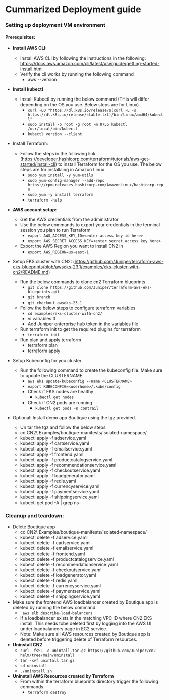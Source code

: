 # Cummarized Deployment guide
### Setting up deployment VM environment 

#### Prerequisites:
 
* **Install AWS CLI:** 
  * Install AWS CLI by following the instructions in the following: https://docs.aws.amazon.com/cli/latest/userguide/getting-started-install.html
  * Verify the cli works by running the following command
    * aws --version
* **Install kubectl**
  * Install Kubectl by running the below command (THis will differ depending on the OS you use. Below steps are for Linux)
    * ``curl -LO "https://dl.k8s.io/release/$(curl -L -s https://dl.k8s.io/release/stable.txt)/bin/linux/amd64/kubectl"``  
    * ``sudo install -o root -g root -m 0755 kubectl /usr/local/bin/kubectl``
    * ``kubectl version --client``
 
 
* Install Terraform:
  * Follow the steps in the following link (https://developer.hashicorp.com/terraform/tutorials/aws-get-started/install-cli) to install Terraform for the OS you use. The below steps are for installaing in Amazon Linux 
    * ``sudo yum install -y yum-utils``
    * ``sudo yum-config-manager --add-repo https://rpm.releases.hashicorp.com/AmazonLinux/hashicorp.repo``
    * ``sudo yum -y install terraform``
    * ``terraform -help``
 
* **AWS account setup:**
  * Get the AWS credentials from the administrator 
  * Use the below commands to export your credentials in the terminal session you plan to run Terraform
    * ``export AWS_ACCESS_KEY_ID=<enter access key id here>``
    * ``export AWS_SECRET_ACCESS_KEY=<enter secret access key here>``
  * Export the AWS Region you want to install CN2 in
    * ``export AWS_REGION=us-east-1`` 
 
* Setup EKS cluster with CN2: (https://github.com/Juniper/terraform-aws-eks-blueprints/blob/awseks-23.1/examples/eks-cluster-with-cn2/README.md)
  * Run the below commands to clone cn2 Terraform blueprints  
    * ``git clone https://github.com/Juniper/terraform-aws-eks-blueprints.git``
    * ``git branch``
    * ``git checkout awseks-23.1``
  * Follow the below steps to configure terraform variables
    * ``cd examples/eks-cluster-with-cn2/``
    * vi variables.tf
    * Add Juniper enterprise hub token in the variables file
  * Run terraform init to get the required plugins for terraform
    * ``terraform init``
  * Run plan and apply terraform
    * terraform plan
    * terraform apply

* Setup Kubeconfig for you cluster
  * Run the following command to create the kubeconfig file. Make sure to update the CLUSTERNAME.
    * ``aws eks update-kubeconfig --name <CLUSTERNAME>``
    * ``export KUBECONFIG=<userhome>/.kube/config``  
    * Check if EKS nodes are healthy
      * ``kubectl get nodes``
    * Check if CN2 pods are running
      * ``kubectl get pods -n contrail``    
  
* Optional: Install demo app Boutique using the tgz provided. 
  * Un tar the tgz and follow the below steps
  * cd CN2\ Examples/boutique-manifests/isolated-namespace/
  * kubectl apply -f adservice.yaml
  * kubectl apply -f cartservice.yaml
  * kubectl apply -f emailservice.yaml
  * kubectl apply -f frontend.yaml
  * kubectl apply -f productcatalogservice.yaml
  * kubectl apply -f recommendationservice.yaml
  * kubectl apply -f checkoutservice.yaml
  * kubectl apply -f loadgenerator.yaml
  * kubectl apply -f redis.yaml
  * kubectl apply -f currencyservice.yaml
  * kubectl apply -f paymentservice.yaml
  * kubectl apply -f shippingservice.yaml
  * kubectl get pod -A | grep ns-
 
### Cleanup and teardown:
 
* Delete Boutique app
  * cd CN2\ Examples/boutique-manifests/isolated-namespace/
  * kubectl delete -f adservice.yaml
  * kubectl delete -f cartservice.yaml
  * kubectl delete -f emailservice.yaml
  * kubectl delete -f frontend.yaml
  * kubectl delete -f productcatalogservice.yaml
  * kubectl delete -f recommendationservice.yaml
  * kubectl delete -f checkoutservice.yaml
  * kubectl delete -f loadgenerator.yaml
  * kubectl delete -f redis.yaml
  * kubectl delete -f currencyservice.yaml
  * kubectl delete -f paymentservice.yaml
  * kubectl delete -f shippingservice.yaml
* Make sure the frontend AWS loadbalancer created by Boutique app is deleted by running the below command
  * `` aws elb describe-load-balancers``  
  * If a loadbalancer exists in the matching VPC ID where CN2 EKS install. This needs tobe deleted first by logging into the AWS UI under loadbalancers page in EC2 service.
  * Note: Make sure all AWS resources created by Boutique app is deleted before triggering delete of Terraform resources.
* **Uninstall CN2** 
  * ``curl -fsSL -o unintall.tar.gz https://github.com/Juniper/cn2-helm/tree/main/uninstall``
  * ``tar -xvf unintall.tar.gz``
  * ``cd uninstall ``
  * ``./uninstall.sh``
* **Uninstall AWS Resources created by Terraform**
  * From within the terraform blueprints directory trigger the following commands
    * ``terraform destroy``   
 